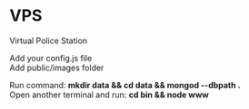 # VPS
Virtual Police Station

Add your config.js file <br>
Add public/images folder

Run command: <b> mkdir data && cd data && mongod --dbpath . </b><br>
Open another terminal and run: <b> cd bin && node www </b>
